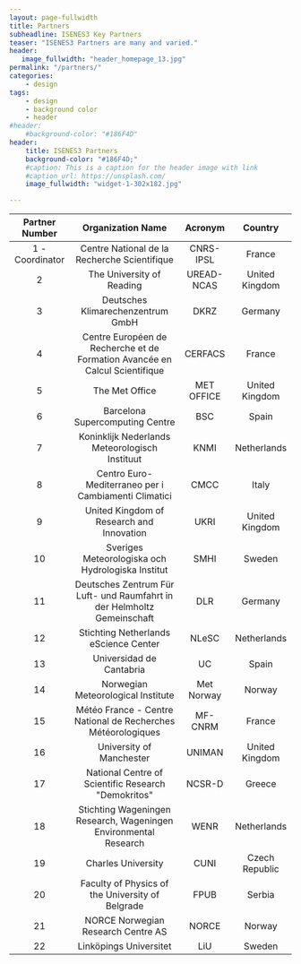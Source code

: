 ```yaml
---
layout: page-fullwidth
title: Partners
subheadline: ISENES3 Key Partners
teaser: "ISENES3 Partners are many and varied."
header:
   image_fullwidth: "header_homepage_13.jpg"
permalink: "/partners/"
categories:
    - design
tags:
    - design
    - background color
    - header
#header:
    #background-color: "#186F4D"
header:
    title: ISENES3 Partners
    background-color: "#186F4D;"
    #caption: This is a caption for the header image with link
    #caption_url: https://unsplash.com/
    image_fullwidth: "widget-1-302x182.jpg"

---
```



Partner Number  | Organization Name | Acronym | Country
:--------------:|:-----------------:|:-------:|:-------:
1 - Coordinator | Centre National de la Recherche Scientifique | CNRS-IPSL | France
2 | The University of Reading | UREAD-NCAS | United Kingdom
3 | Deutsches Klimarechenzentrum GmbH | DKRZ | Germany
4 | Centre Européen de Recherche et de Formation Avancée en Calcul Scientifique | CERFACS | France
5 | The Met Office | MET OFFICE | United Kingdom
6 | Barcelona Supercomputing Centre | BSC | Spain
7 | Koninklijk Nederlands Meteorologisch Instituut | KNMI | Netherlands
8 | Centro Euro-Mediterraneo per i Cambiamenti Climatici | CMCC | Italy
9 | United Kingdom of Research and Innovation | UKRI | United Kingdom
10 | Sveriges Meteorologiska och Hydrologiska Institut | SMHI | Sweden
11 | Deutsches Zentrum Für Luft- und Raumfahrt in der Helmholtz Gemeinschaft | DLR | Germany
12 | Stichting Netherlands eScience Center | NLeSC | Netherlands
13 | Universidad de Cantabria | UC | Spain
14 | Norwegian Meteorological Institute | Met Norway | Norway
15 | Météo France - Centre National de Recherches Météorologiques | MF-CNRM | France
16 | University of Manchester | UNIMAN | United Kingdom
17 | National Centre of Scientific Research "Demokritos" | NCSR-D | Greece 
18 | Stichting Wageningen Research, Wageningen Environmental Research | WENR | Netherlands
19 | Charles University | CUNI | Czech Republic
20 | Faculty of Physics of the University of Belgrade | FPUB | Serbia
21 | NORCE Norwegian Research Centre AS | NORCE | Norway
22 | Linköpings Universitet | LiU | Sweden
